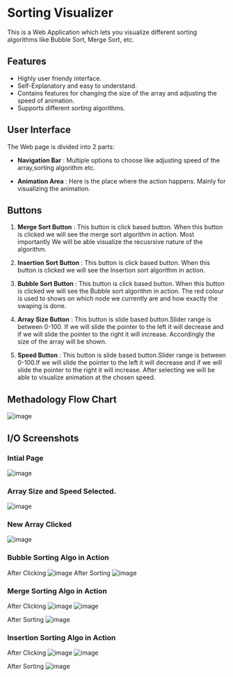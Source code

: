 <h1>Sorting Visualizer</h1>
This is a Web Application which lets you visualize different sorting algorithms like Bubble Sort, Merge Sort, etc.

## Features
* Highly user friendy interface. 
* Self-Explanatory and easy to understand.
* Contains features for changing the size of the array and adjusting
the speed of animation.
* Supports different sorting algorithms.


## User Interface
The Web page is divided into 2 parts:

* **Navigation Bar** :  Multiple options to choose like adjusting speed of the array,sorting algorithm etc.  

* **Animation Area** : Here is the place where the action happens. Mainly for visualizing the animation.

## Buttons
1. **Merge Sort Button** : This button is click based button. When this button is clicked we will see the merge sort algorithm in action. Most importantly We will be able visualize the recusrsive nature of the algorithm.

2. **Insertion Sort Button** : This button is click based button. When this button is clicked we will see the Insertion sort algorithm in action.

3. **Bubble Sort Button** : This button is click based button. When this button is clicked we will see the Bubble sort algorithm in action. The red colour is used to shows on which node we currently are and how exactly the swaping is done.

4. **Array Size Button** : This button is slide based button.Slider range is between 0-100. If we will slide the pointer to the left it will decrease and if we will slide the pointer to the right it will increase. Accordingly the size of the array will be shown.

5. **Speed Button** : This button is slide based button.Slider range is between 0-100.If we will slide the pointer to the left it will decrease and if we will slide the pointer to the right it will increase. After selecting we will be able to visualize animation at the chosen speed.

## Methadology Flow Chart
![image](https://user-images.githubusercontent.com/68697068/134036183-328ce9a6-9815-47a0-974f-6c5af1551ab1.png)

## I/O Screenshots
### Intial Page
![image](https://user-images.githubusercontent.com/68697068/134037430-c33c3036-1a28-4df4-b058-b53aa22ddbf4.png)

### Array Size and Speed Selected.
![image](https://user-images.githubusercontent.com/68697068/134038093-d33dbb36-dee9-403c-853d-43cb4c904ee2.png)

### New Array Clicked
![image](https://user-images.githubusercontent.com/68697068/134036907-fb95a28d-6390-429c-a3a1-3926e7d33064.png)

### Bubble Sorting Algo in Action 

After Clicking
![image](https://user-images.githubusercontent.com/68697068/134038213-1b1f405f-f7ec-4bd1-a91c-43039260e722.png)
After Sorting
![image](https://user-images.githubusercontent.com/68697068/134038687-c37a0fdf-38c4-4b5c-b142-901de1475581.png)

### Merge Sorting Algo in Action 

After Clicking
![image](https://user-images.githubusercontent.com/68697068/134038902-e5067dec-e786-4c94-9d05-80940e683723.png)
![image](https://user-images.githubusercontent.com/68697068/134038975-1e3c8699-74d1-45bd-8d5b-8fe3ff781768.png)

After Sorting
![image](https://user-images.githubusercontent.com/68697068/134039188-0b7826cb-4be0-4dd4-b37e-b7c82fb5f350.png)

### Insertion Sorting Algo in Action 

After Clicking
![image](https://user-images.githubusercontent.com/68697068/134039255-ba693240-3abe-4ed6-a651-0373dedc8aeb.png)
![image](https://user-images.githubusercontent.com/68697068/134039292-167e129a-4f3b-4c46-9acf-311dc1b7aeb8.png)

After Sorting
![image](https://user-images.githubusercontent.com/68697068/134039526-8c752edb-1ea9-4664-8a7d-3a467d8a470f.png)




